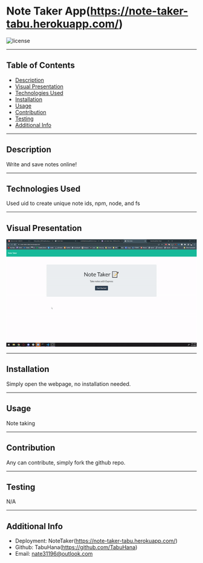 # Note Taker App(https://note-taker-tabu.herokuapp.com/)

  ![license](https://img.shields.io/badge/license-MIT-blue)

  ***
  ## Table of Contents
  - [Description](#description)
  - [Visual Presentation](#visual-presentation)
  - [Technologies Used](#technologies-used)
  - [Installation](#installation)
  - [Usage](#usage)
  - [Contribution](#contribution)
  - [Testing](#testing)
  - [Additional Info](#additional-info)

  ***
  ## Description
  Write and save notes online!

  ***
  ## Technologies Used
  Used uid to create unique note ids, npm, node, and fs

  ***
  ## Visual Presentation
  ![VisualPresentation](images/readmeVisualPresentation.gif)

  ***
  ## Installation
  Simply open the webpage, no installation needed.

  ***
  ## Usage
  Note taking

  ***
  ## Contribution
  Any can contribute, simply fork the github repo.

  ***
  ## Testing
  N/A

  ***
  ## Additional Info
  - Deployment: NoteTaker(https://note-taker-tabu.herokuapp.com/)
  - Github: TabuHana(https://github.com/TabuHana)
  - Email: nate31196@outlook.com
